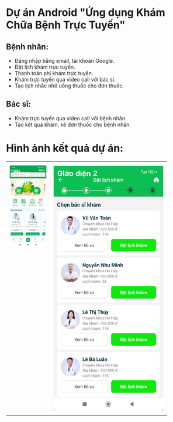 # Dự án Android "Ứng dụng Khám Chữa Bệnh Trực Tuyến"

## Bệnh nhân:
- Đăng nhập bằng email, tài khoản Google.
- Đặt lịch khám trực tuyến.
- Thanh toán phí khám trực tuyến.
- Khám trực tuyến qua video call với bác sĩ.
- Tạo lịch nhắc nhở uống thuốc cho đơn thuốc.

## Bác sĩ:
- Khám trực tuyến qua video call với bệnh nhân.
- Tạo kết quả khám, kê đơn thuốc cho bệnh nhân.

# Hình ảnh kết quả dự án:
<table>
  <tr>
    <td style="width: 100px; height: 150px; vertical-align: top; padding: 10px; overflow: hidden;">
      <div style="position: relative;">
        <div style="position: absolute; top: 10px; left: 10px; color: white; font-size: 20px; font-weight: bold;">
          Giao diện 1
        </div>
        <img src="docs/images/anh1.jpg" style="height: 100%; width: auto; max-width: 100%; object-fit: contain;" />
      </div>
    </td>
    <td style="width: 300px; height: 250px; vertical-align: top; padding: 10px; overflow: hidden;">
      <div style="position: relative;">
        <div style="position: absolute; top: 10px; left: 10px; color: white; font-size: 20px; font-weight: bold;">
          Giao diện 2
        </div>
        <img src="docs/images/anh2.png" style="height: 100%; width: auto; max-width: 100%; object-fit: contain;" />
      </div>
    </td>
  </tr>
</table>












